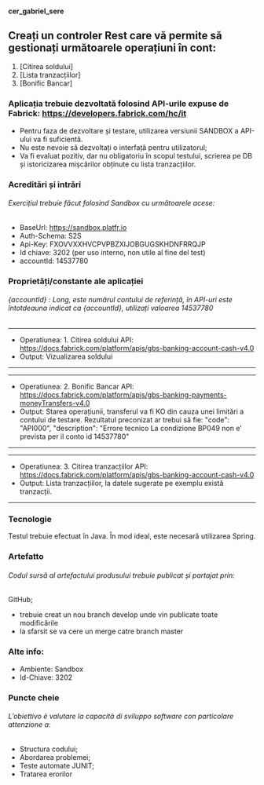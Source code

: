 #### cer_gabriel_sere
## Creați un controler Rest care vă permite să gestionați următoarele operațiuni în cont:
1. [Citirea soldului]
2. [Lista tranzacțiilor]
3. [Bonific Bancar]
### Aplicația trebuie dezvoltată folosind API-urile expuse de Fabrick: https://developers.fabrick.com/hc/it
* Pentru faza de dezvoltare și testare, utilizarea versiunii SANDBOX a API-ului va fi suficientă.
* Nu este nevoie să dezvoltați o interfață pentru  utilizatorul;
* Va fi evaluat pozitiv, dar nu obligatoriu în scopul testului, scrierea pe DB și istoricizarea mișcărilor obținute cu lista tranzacțiilor.
### Acreditări și intrări
###### Exercițiul trebuie făcut folosind Sandbox cu următoarele acese:
* BaseUrl: https://sandbox.platfr.io
* Auth-Schema: S2S
* Api-Key: FXOVVXXHVCPVPBZXIJOBGUGSKHDNFRRQJP
* Id chiave: 3202 (per uso interno, non utile al fine del test)
* accountId: 14537780
### Proprietăți/constante ale aplicației
###### {accountId} : Long, este numărul contului de referință, în API-uri este întotdeauna indicat ca {accountId}, utilizați valoarea 14537780
***
* Operatiunea: 1. Citirea soldului API: https://docs.fabrick.com/platform/apis/gbs-banking-account-cash-v4.0
* Output: Vizualizarea soldului
***
***
* Operatiunea: 2. Bonific Bancar API: https://docs.fabrick.com/platform/apis/gbs-banking-payments-moneyTransfers-v4.0
* Output: Starea operațiunii, transferul va fi KO din cauza unei limitări a contului de testare. Rezultatul preconizat ar trebui să fie:
"code": "API000",
"description": "Errore tecnico La condizione BP049 non e' prevista per il conto id 14537780"
***
***
* Operatiunea: 3. Citirea tranzacțiilor API: https://docs.fabrick.com/platform/apis/gbs-banking-account-cash-v4.0
* Output: Lista tranzacțiilor, la datele sugerate pe exemplu există tranzacții.
***
### Tecnologie
Testul trebuie efectuat în Java. În mod ideal, este necesară utilizarea Spring.
### Artefatto
###### Codul sursă al artefactului produsului trebuie publicat și partajat prin:
GitHub;
* trebuie creat un nou branch develop unde vin publicate toate modificările
* la sfarsit se va cere un merge catre branch master
### Alte info:
* Ambiente: Sandbox
* Id-Chiave: 3202
### Puncte cheie
###### L’obiettivo è valutare la capacità di sviluppo software con particolare attenzione a:
* Structura codului;
* Abordarea problemei;
* Teste automate JUNIT;
* Tratarea erorilor

